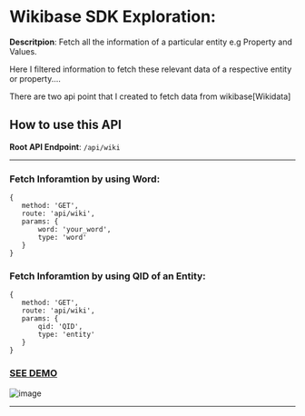 # Wikibase SDK Exploration:

**Descritpion**: Fetch all the information of a particular entity e.g Property and Values.

Here I filtered information to fetch these relevant data of a respective entity or property....

There are two api point that I created to fetch data from wikibase[Wikidata]

## How to use this API

**Root API Endpoint**: `/api/wiki`

---

### Fetch Inforamtion by using Word:

```
{
   method: 'GET',
   route: 'api/wiki',
   params: {
       word: 'your_word',
       type: 'word'
   }
}
```

### Fetch Inforamtion by using QID of an Entity:

```
{
   method: 'GET',
   route: 'api/wiki',
   params: {
       qid: 'QID',
       type: 'entity'
   }
}
```
### [SEE DEMO](https://wikidata-api.netlify.app/)

![image](https://user-images.githubusercontent.com/49122753/129407744-23df9374-3959-4d46-bc81-6d151a1927da.png)

---
